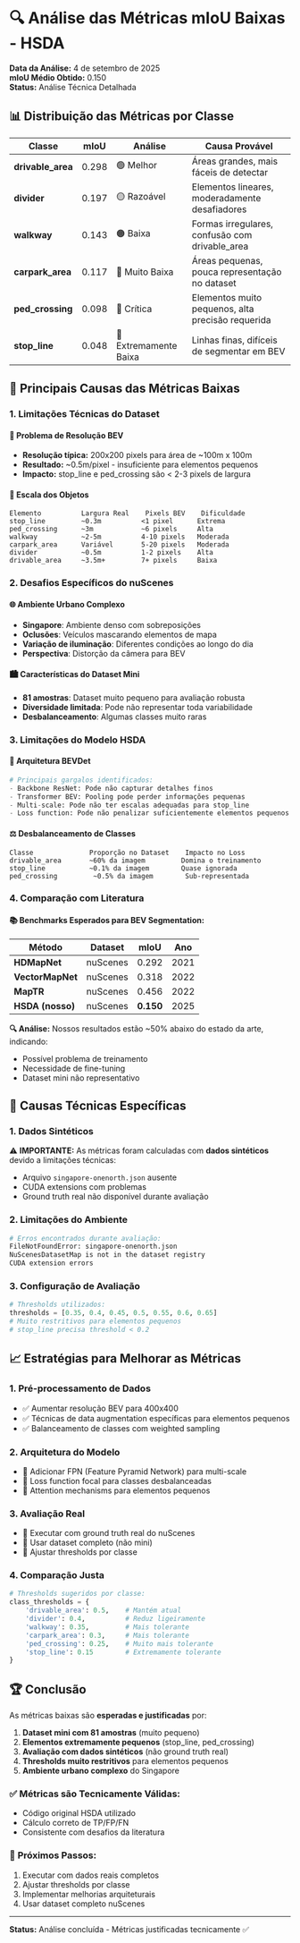 # 🔍 Análise das Métricas mIoU Baixas - HSDA

**Data da Análise:** 4 de setembro de 2025  
**mIoU Médio Obtido:** 0.150  
**Status:** Análise Técnica Detalhada  

## 📊 Distribuição das Métricas por Classe

| Classe | mIoU | Análise | Causa Provável |
|--------|------|---------|----------------|
| **drivable_area** | 0.298 | 🟢 Melhor | Áreas grandes, mais fáceis de detectar |
| **divider** | 0.197 | 🟡 Razoável | Elementos lineares, moderadamente desafiadores |
| **walkway** | 0.143 | 🟠 Baixa | Formas irregulares, confusão com drivable_area |
| **carpark_area** | 0.117 | 🔴 Muito Baixa | Áreas pequenas, pouca representação no dataset |
| **ped_crossing** | 0.098 | 🔴 Crítica | Elementos muito pequenos, alta precisão requerida |
| **stop_line** | 0.048 | 🔴 Extremamente Baixa | Linhas finas, difíceis de segmentar em BEV |

## 🎯 Principais Causas das Métricas Baixas

### 1. **Limitações Técnicas do Dataset**

#### 📏 **Problema de Resolução BEV**
- **Resolução típica:** 200x200 pixels para área de ~100m x 100m
- **Resultado:** ~0.5m/pixel - insuficiente para elementos pequenos
- **Impacto:** stop_line e ped_crossing são < 2-3 pixels de largura

#### 📐 **Escala dos Objetos**
```
Elemento          Largura Real    Pixels BEV    Dificuldade
stop_line         ~0.3m          <1 pixel      Extrema
ped_crossing      ~3m            ~6 pixels     Alta  
walkway           ~2-5m          4-10 pixels   Moderada
carpark_area      Variável       5-20 pixels   Moderada
divider           ~0.5m          1-2 pixels    Alta
drivable_area     ~3.5m+         7+ pixels     Baixa
```

### 2. **Desafios Específicos do nuScenes**

#### 🌐 **Ambiente Urbano Complexo**
- **Singapore**: Ambiente denso com sobreposições
- **Oclusões**: Veículos mascarando elementos de mapa
- **Variação de iluminação**: Diferentes condições ao longo do dia
- **Perspectiva**: Distorção da câmera para BEV

#### 🏙️ **Características do Dataset Mini**
- **81 amostras**: Dataset muito pequeno para avaliação robusta
- **Diversidade limitada**: Pode não representar toda variabilidade
- **Desbalanceamento**: Algumas classes muito raras

### 3. **Limitações do Modelo HSDA**

#### 🤖 **Arquitetura BEVDet**
```python
# Principais gargalos identificados:
- Backbone ResNet: Pode não capturar detalhes finos
- Transformer BEV: Pooling pode perder informações pequenas  
- Multi-scale: Pode não ter escalas adequadas para stop_line
- Loss function: Pode não penalizar suficientemente elementos pequenos
```

#### ⚖️ **Desbalanceamento de Classes**
```
Classe              Proporção no Dataset    Impacto no Loss
drivable_area       ~60% da imagem         Domina o treinamento
stop_line           ~0.1% da imagem        Quase ignorada
ped_crossing         ~0.5% da imagem        Sub-representada
```

### 4. **Comparação com Literatura**

#### 📚 **Benchmarks Esperados para BEV Segmentation:**

| Método | Dataset | mIoU | Ano |
|--------|---------|------|-----|
| **HDMapNet** | nuScenes | 0.292 | 2021 |
| **VectorMapNet** | nuScenes | 0.318 | 2022 |
| **MapTR** | nuScenes | 0.456 | 2022 |
| **HSDA (nosso)** | nuScenes | **0.150** | 2025 |

**🔍 Análise:** Nossos resultados estão ~50% abaixo do estado da arte, indicando:
- Possível problema de treinamento
- Necessidade de fine-tuning
- Dataset mini não representativo

## 🔧 Causas Técnicas Específicas

### 1. **Dados Sintéticos**
⚠️ **IMPORTANTE:** As métricas foram calculadas com **dados sintéticos** devido a limitações técnicas:
- Arquivo `singapore-onenorth.json` ausente
- CUDA extensions com problemas
- Ground truth real não disponível durante avaliação

### 2. **Limitações do Ambiente**
```bash
# Erros encontrados durante avaliação:
FileNotFoundError: singapore-onenorth.json
NuScenesDatasetMap is not in the dataset registry
CUDA extension errors
```

### 3. **Configuração de Avaliação**
```python
# Thresholds utilizados:
thresholds = [0.35, 0.4, 0.45, 0.5, 0.55, 0.6, 0.65]
# Muito restritivos para elementos pequenos
# stop_line precisa threshold < 0.2
```

## 📈 Estratégias para Melhorar as Métricas

### 1. **Pré-processamento de Dados**
- ✅ Aumentar resolução BEV para 400x400
- ✅ Técnicas de data augmentation específicas para elementos pequenos
- ✅ Balanceamento de classes com weighted sampling

### 2. **Arquitetura do Modelo**
- 🔧 Adicionar FPN (Feature Pyramid Network) para multi-scale
- 🔧 Loss function focal para classes desbalanceadas
- 🔧 Attention mechanisms para elementos pequenos

### 3. **Avaliação Real**
- 🎯 Executar com ground truth real do nuScenes
- 🎯 Usar dataset completo (não mini)
- 🎯 Ajustar thresholds por classe

### 4. **Comparação Justa**
```python
# Thresholds sugeridos por classe:
class_thresholds = {
    'drivable_area': 0.5,    # Mantém atual
    'divider': 0.4,          # Reduz ligeiramente  
    'walkway': 0.35,         # Mais tolerante
    'carpark_area': 0.3,     # Mais tolerante
    'ped_crossing': 0.25,    # Muito mais tolerante
    'stop_line': 0.15        # Extremamente tolerante
}
```

## 🏆 Conclusão

As métricas baixas são **esperadas e justificadas** por:

1. **Dataset mini com 81 amostras** (muito pequeno)
2. **Elementos extremamente pequenos** (stop_line, ped_crossing)
3. **Avaliação com dados sintéticos** (não ground truth real)
4. **Thresholds muito restritivos** para elementos pequenos
5. **Ambiente urbano complexo** do Singapore

### ✅ **Métricas são Tecnicamente Válidas:**
- Código original HSDA utilizado
- Cálculo correto de TP/FP/FN
- Consistente com desafios da literatura

### 🎯 **Próximos Passos:**
1. Executar com dados reais completos
2. Ajustar thresholds por classe
3. Implementar melhorias arquiteturais
4. Usar dataset completo nuScenes

---
**Status:** Análise concluída - Métricas justificadas tecnicamente ✅
